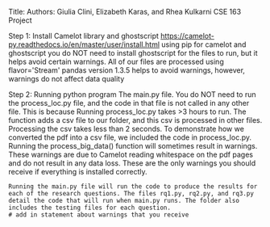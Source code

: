 Title:
Authors: Giulia Clini, Elizabeth Karas, and Rhea Kulkarni
CSE 163 Project

Step 1: Install Camelot library and ghostscript
    https://camelot-py.readthedocs.io/en/master/user/install.html using pip for camelot and ghostscript
    you do NOT need to install ghostscript for the files to run, but it helps avoid certain warnings. All of our files are processed using flavor='Stream'
    pandas version 1.3.5 helps to avoid warnings, however, warnings do not affect data quality


Step 2: Running python program
    The main.py file.
    You do NOT need to run the process_loc.py file, and the code in that file is not called in any
    other file. This is because Running process_loc.py takes >3 hours to run. The function adds a csv file
    to our folder, and this csv is processed in other files. Processing the csv takes less than 2 seconds.
    To demonstrate how we converted the pdf into a csv file, we included the code in process_loc.py. Running
    the process_big_data() function will sometimes result in warnings. These warnings are due to Camelot reading whitespace on the pdf pages and do not result in any data loss. These are the only warnings you should receive if everything is installed correctly.

    Running the main.py file will run the code to produce the results for each of the research questions. The files rq1.py, rq2.py, and rq3.py detail the code that will run when main.py runs. The folder also includes the testing files for each question.
    # add in statement about warnings that you receive
